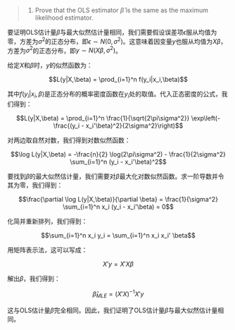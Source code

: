 > 1. Prove that the OLS estimator $\hat{\beta}$ is the same as the maximum likelihood estimator.


要证明OLS估计量$\hat{\beta}$与最大似然估计量相同，我们需要假设误差项$\epsilon$服从均值为零，方差为$\sigma^2$的正态分布，即$\epsilon \sim N(0, \sigma^2)$。这意味着因变量$y$也服从均值为$X\beta$，方差为$\sigma^2$的正态分布，即$y \sim N(X\beta, \sigma^2)$。

给定$X$和$\beta$时，$y$的似然函数为：

$$L(y|X,\beta) = \prod_{i=1}^n f(y_i|x_i,\beta)$$

其中$f(y_i|x_i,\beta)$是正态分布的概率密度函数在$y_i$处的取值。代入正态密度的公式，我们得到：

$$L(y|X,\beta) = \prod_{i=1}^n \frac{1}{\sqrt{2\pi\sigma^2}} \exp\left(-\frac{(y_i - x_i'\beta)^2}{2\sigma^2}\right)$$

对两边取自然对数，我们得到对数似然函数：

$$\log L(y|X,\beta) = -\frac{n}{2} \log(2\pi\sigma^2) - \frac{1}{2\sigma^2} \sum_{i=1}^n (y_i - x_i'\beta)^2$$

要找到$\beta$的最大似然估计量，我们需要对$\beta$最大化对数似然函数。求一阶导数并令其为零，我们得到：

$$\frac{\partial \log L(y|X,\beta)}{\partial \beta} = \frac{1}{\sigma^2} \sum_{i=1}^n x_i (y_i - x_i'\beta) = 0$$

化简并重新排列，我们得到：

$$\sum_{i=1}^n x_i y_i = \sum_{i=1}^n x_i x_i' \beta$$

用矩阵表示法，这可以写成：

$$X'y = X'X \beta$$

解出$\beta$，我们得到：

$$\hat{\beta}_{MLE} = (X'X)^{-1} X'y$$

这与OLS估计量$\hat{\beta}$完全相同。因此，我们证明了OLS估计量$\hat{\beta}$与最大似然估计量相同。